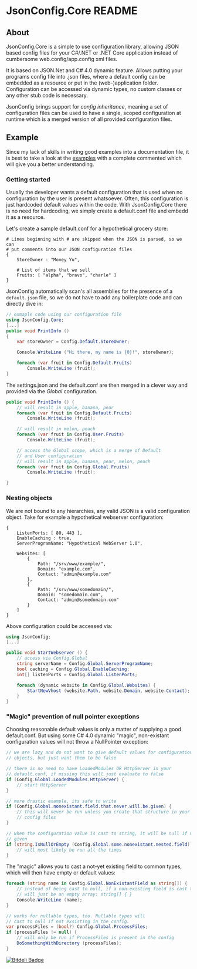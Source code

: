 JsonConfig.Core README
=====================

## About
JsonConfig.Core is a simple to use configuration library, allowing JSON based config files for your C#/.NET or .NET Core application instead of cumbersome web.config/app.config xml files.

It is based on JSON.Net and C# 4.0 dynamic feature. Allows putting your programs config file into .json files, where a default config can be embedded as a resource or put in the (web-)application folder. Configuration can be accessed via dynamic types, no custom classes or any other stub code is necessary.

JsonConfig brings support for *config inheritance*, meaning a set of configuration files can be used to have a single, scoped configuration at runtime which is a merged version of all provided configuration files.

## Example

Since my lack of skills in writing good examples into a documentation file, it is best to take a look at the [examples](https://github.com/lettucebo/JsonConfig.Core/tree/master/JsonConfig.Core.Example) with a complete commented which will give you a better understanding.

### Getting started

Usually the developer wants a default configuration that is used when no configuration by the user is present whatsoever. Often, this configuration is just hardcoded default values within the code. With JsonConfig.Core there is no need for hardcoding, we simply create a default.conf file and embedd it as a resource.

Let's create a sample default.conf for a hypothetical grocery store:

```
# Lines beginning with # are skipped when the JSON is parsed, so we can
# put comments into our JSON configuration files
{
	StoreOwner : "Money Yu",

	# List of items that we sell
	Fruits: [ "alpha", "bravo", "charle" ]
}
```

JsonConfig automatically scan's all assemblies for the presence of a `default.json` file, so we do not have to add any boilerplate code and can directly dive in:

```csharp
// exmaple code using our configuration file
using JsonConfig.Core;
[...]
public void PrintInfo () 
{
	var storeOwner = Config.Default.StoreOwner;

	Console.WriteLine ("Hi there, my name is {0}!", storeOwner);

	foreach (var fruit in Config.Default.Fruits)
		Console.WriteLine (fruit);
}
```

The settings.json and the default.conf are then merged in a clever way and provided via the *Global* configuration.

```csharp
public void PrintInfo () {
	// will result in apple, banana, pear 
	foreach (var fruit in Config.Default.Fruits)
		Console.WriteLine (fruit);

	// will result in melon, peach
	foreach (var fruit in Config.User.Fruits)
		Console.WriteLine (fruit);

	// access the Global scope, which is a merge of Default
	// and User configuration
	// will result in apple, banana, pear, melon, peach
	foreach (var fruit in Config.Global.Fruits)
		Console.WriteLine (fruit);

}
```
### Nesting objects

We are not bound to any hierarchies, any valid JSON is a valid configuration
object. Take for example a hypothetical webserver configuration:

	{
		ListenPorts: [ 80, 443 ],
		EnableCaching : true,
		ServerProgramName: "Hypothetical WebServer 1.0",

		Websites: [
			{
				Path: "/srv/www/example/",
				Domain: "example.com",
				Contact: "admin@example.com"	
			},
			{
				Path: "/srv/www/somedomain/",
				Domain: "somedomain.com",
				Contact: "admin@somedomain.com"
			}
		]
	}	

Above configuration could be accessed via:

```csharp
using JsonConfig;
[...]

public void StartWebserver () {
	// access via Config.Global
	string serverName = Config.Global.ServerProgramName;
	bool caching = Config.Global.EnableCaching;
	int[] listenPorts = Config.Global.ListenPorts;

	foreach (dynamic website in Config.Global.Websites) {
		StartNewVhost (website.Path, website.Domain, website.Contact);
	}
}
```

### "Magic" prevention of null pointer exceptions

Choosing reasonable default values is only a matter of supplying a good
default.conf. But using some C# 4.0 dynamic "magic", non-existant configuration
values will not throw a NullPointer exception:

```csharp
// we are lazy and do not want to give default values for configuration
// objects, but just want them to be false

// there is no need to have LoadedModules OR HttpServer in your
// default.conf, if missing this will just evaluate to false
if (Config.Global.LoadedModules.HttpServer) {
	// start HttpServer
}

// more drastic example, its safe to write
if (Config.Global.nonexistant.field.that.never.will.be.given) {
	// this will never be run unless you create that structure in your
	// config files
}

// when the configuration value is cast to string, it will be null if not
// given
if (string.IsNullOrEmpty (Config.Global.some.nonexistant.nested.field)) {
	// will most likely be run all the times
}
```

The "magic" allows you to cast a not-yet existing field to common types, which will then have empty or default values:
```csharp
foreach (string name in Config.Global.NonExistantField as string[]) {
	// instead of being cast to null, if a non-existing field is cast to string[] it
	// will just be an empty array: string[] { }
	Console.WriteLine (name);
}

// works for nullable types, too. Nullable types will
// cast to null if not exsisting in the config.
var processFiles = (bool?) Config.Global.ProcessFiles;
if (processFiles != null) {
	// will only be run if ProcessFiles is present in the config
	DoSomethingWithDirectory (processFiles);
}
```


[![Bitdeli Badge](https://d2weczhvl823v0.cloudfront.net/Dynalon/jsonconfig/trend.png)](https://bitdeli.com/free "Bitdeli Badge")

